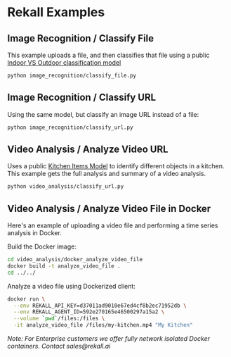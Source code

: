 
# Rekall Examples


## Image Recognition / Classify File

This example uploads a file, and then classifies that file using a public [Indoor VS Outdoor classification model](http://rekall.ai/dominiek/models/scene-types)

```bash
python image_recognition/classify_file.py
```

## Image Recognition / Classify URL

Using the same model, but classify an image URL instead of a file:

```bash
python image_recognition/classify_url.py
```

## Video Analysis / Analyze Video URL

Uses a public [Kitchen Items Model](http://rekall.ai/dominiek/models/kitchen-items) to identify different objects in a kitchen. This example gets the full analysis and summary of a video analysis.

```bash
python video_analysis/classify_url.py
```

## Video Analysis / Analyze Video File in Docker

Here's an example of uploading a video file and performing a time series analysis in Docker.

Build the Docker image:

```bash
cd video_analysis/docker_analyze_video_file
docker build -t analyze_video_file .
cd ../../
```

Analyze a video file using Dockerized client:

```bash
docker run \
  --env REKALL_API_KEY=d37011ad9010e67ed4cf8b2ec71952db \
  --env REKALL_AGENT_ID=592e270165e46500297a15a2 \
  --volume `pwd`/files:/files \
  -it analyze_video_file /files/my-kitchen.mp4 "My Kitchen"
```

_Note: For Enterprise customers we offer fully network isolated Docker containers. Contact sales@rekall.ai_
